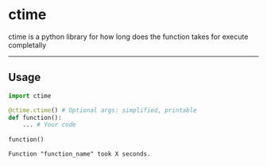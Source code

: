 # ctime

ctime is a python library for how long does the function takes for execute completally

---

## Usage

```python
import ctime

@ctime.ctime() # Optional args: simplified, printable
def function():
    ... # Your code
    
function()
```

`Function "function_name" took X seconds.`
